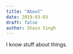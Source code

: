 ```yaml
---
title: "About"
date: 2019-03-03
draft: false
author: Shain Singh
---
```



I know stuff about things.
